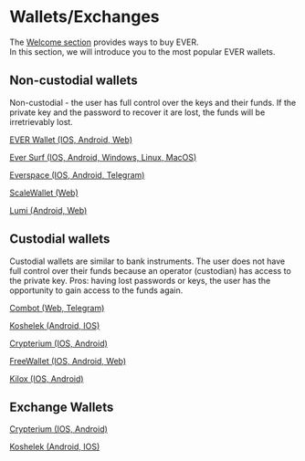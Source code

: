 # Wallets/Exchanges

The [Welcome section](../../../../../learn/welcome.md) provides ways to buy EVER.\
In this section, we will introduce you to the most popular EVER wallets.

## Non-custodial wallets

Non-custodial - the user has full control over the keys and their funds. If the private key and the password to recover it are lost, the funds will be irretrievably lost.

[EVER Wallet (IOS, Android, Web)](https://l1.broxus.com/everscale/wallet)

[Ever Surf (IOS, Android, Windows, Linux, MacOS)](https://ever.surf/)

[Everspace (IOS, Android, Telegram)](https://everspace.app/)

[ScaleWallet (Web)](https://scalewallet.com/)

[Lumi (Android, Web)](https://lumiwallet.com/)

## Custodial wallets

Custodial wallets are similar to bank instruments. The user does not have full control over their funds because an operator (custodian) has access to the private key. Pros: having lost passwords or keys, the user has the opportunity to gain access to the funds again.

[Combot (Web, Telegram)](https://combot.org/)

[Koshelek (Android, IOS)](https://koshelek.ru/)

[Crypterium (IOS, Android)](https://crypterium.com/wallet)

[FreeWallet (IOS, Android, Web)](https://freewallet.org/ton-wallet)

[Kilox (IOS, Android)](https://kilox.io/)

## Exchange Wallets

[Crypterium (IOS, Android)](https://crypterium.com/wallet)

[Koshelek (Android, IOS)](https://koshelek.ru/)
